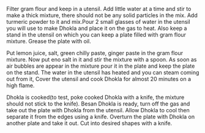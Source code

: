 Filter gram flour and keep in a utensil. Add little water at a time and stir to make a thick mixture, there should not be any solid particles in the mix. Add turmeric powder to it and mix.Pour 2 small glasses of water in the utensil you will use to make Dhokla and place it on the gas to heat. Also keep a stand in the utensil on which you can keep a plate filled with gram flour mixture. Grease the plate with oil.

Put lemon juice, salt, green chilly paste, ginger paste in the gram flour mixture. Now put eno salt in it and stir the mixture with a spoon. As soon as air bubbles are appear in the mixture pour it in the plate and keep the plate on the stand. The water in the utensil has heated and you can steam coming out from it, Cover the utensil and cook Dhokla for almost 20 minutes on a high flame.

Dhokla is cooked(to test, poke cooked Dhokla with a knife, the mixture should not stick to the knife). Besan Dhokla is ready, turn off the gas and take out the plate with Dhokla from the utensil. Allow Dhokla to cool then separate it from the edges using a knife. Overturn the plate with Dhokla on another plate and take it out. Cut into desired shapes with a knife.
